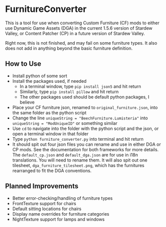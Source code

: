 # FurnitureConverter

This is a tool for use when converting Custom Furniture (CF) mods to either use Dynamic Game Assets (DGA) in the current 1.5.6 version of Stardew Valley, or Content Patcher (CP) in a future version of Stardew Valley. 

Right now, this is not finished, and may fail on some furniture types. It also does not add in anything beyond the basic furniture definition. 

## How to Use

* Install python of some sort
* Install the packages used, if needed
  * In a terminal window, type `pip install json5` and hit return 
  * Similarly, type `pip install pillow` and hit return
  * The other packages used should be default python packages, I believe
* Place your CF furniture json, renamed to `original_furniture.json`, into the same folder as the python script
* Change the line `uniqueString = "BeechFurniture.Lumisteria"` into `uniqueString = "ModUniqueID"` or something similar
* Use `cd` to navigate into the folder with the python script and the json, or open a terminal window in that folder
* Type `python furniture_converter.py` into terminal and hit return
* It should spit out four json files you can rename and use in either DGA or CP mods. See the documentation for both frameworks for more details. The `default_cp.json` and `default_dga.json` are for use in i18n translations. You will need to rename them. It will also spit out one tilesheet, `dga_furniture_tilesheet.png`, which has the furnitures rearranged to fit the DGA conventions.

## Planned Improvements

* Better error-checking/handling of furniture types
* FrontTexture support for chairs
* Default sitting locations for chairs
* Display name overrides for furniture categories
* NightTexture support for lamps and windows
